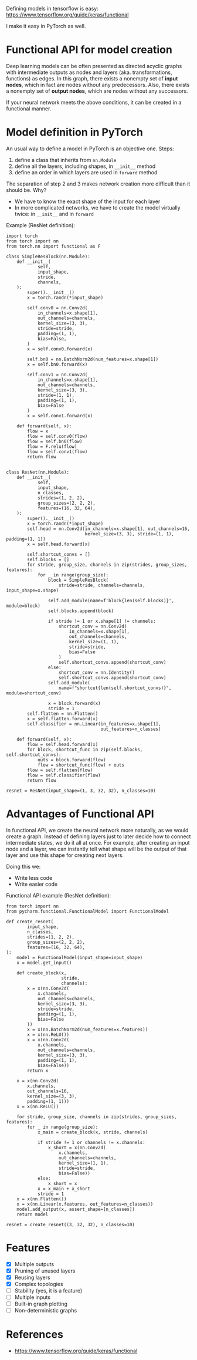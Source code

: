 Defining models in tensorflow is easy: https://www.tensorflow.org/guide/keras/functional

I make it easy in PyTorch as well.

# Functional API for model creation

Deep learning models can be often presented as directed acyclic graphs with intermediate outputs as nodes and layers 
(aka. transformations, functions) as edges. In this graph, there exists a nonempty set of **input nodes**, which in fact are
nodes without any predecessors. Also, there exists a nonempty set of **output nodes**, which are nodes without any successors.

If your neural network meets the above conditions, it can be created in a functional manner.

# Model definition in PyTorch

An usual way to define a model in PyTorch is an objective one. Steps:

1. define a class that inherits from `nn.Module`
2. define all the layers, including shapes, in `__init__` method
3. define an order in which layers are used in `forward` method

The separation of step 2 and 3 makes network creation more difficult than it should be. Why?

* We have to know the exact shape of the input for each layer
* In more complicated networks, we have to create the model virtually twice: in `__init__` and in `forward`

Example (ResNet definition):

```
import torch
from torch import nn
from torch.nn import functional as F

class SimpleResBlock(nn.Module):
    def __init__(
            self,
            input_shape,
            stride,
            channels,
    ):
        super().__init__()
        x = torch.randn(*input_shape)

        self.conv0 = nn.Conv2d(
            in_channels=x.shape[1],
            out_channels=channels,
            kernel_size=(3, 3),
            stride=stride,
            padding=(1, 1),
            bias=False,
        )
        x = self.conv0.forward(x)

        self.bn0 = nn.BatchNorm2d(num_features=x.shape[1])
        x = self.bn0.forward(x)

        self.conv1 = nn.Conv2d(
            in_channels=x.shape[1],
            out_channels=channels,
            kernel_size=(3, 3),
            stride=(1, 1),
            padding=(1, 1),
            bias=False
        )
        x = self.conv1.forward(x)

    def forward(self, x):
        flow = x
        flow = self.conv0(flow)
        flow = self.bn0(flow)
        flow = F.relu(flow)
        flow = self.conv1(flow)
        return flow


class ResNet(nn.Module):
    def __init__(
            self,
            input_shape,
            n_classes,
            strides=(1, 2, 2),
            group_sizes=(2, 2, 2),
            features=(16, 32, 64),
    ):
        super().__init__()
        x = torch.randn(*input_shape)
        self.head = nn.Conv2d(in_channels=x.shape[1], out_channels=16,
                              kernel_size=(3, 3), stride=(1, 1), padding=(1, 1))
        x = self.head.forward(x)

        self.shortcut_convs = []
        self.blocks = []
        for stride, group_size, channels in zip(strides, group_sizes, features):
            for _ in range(group_size):
                block = SimpleResBlock(
                    stride=stride, channels=channels, input_shape=x.shape)

                self.add_module(name=f'block{len(self.blocks)}', module=block)
                self.blocks.append(block)

                if stride != 1 or x.shape[1] != channels:
                    shortcut_conv = nn.Conv2d(
                        in_channels=x.shape[1],
                        out_channels=channels,
                        kernel_size=(1, 1),
                        stride=stride,
                        bias=False
                    )
                    self.shortcut_convs.append(shortcut_conv)
                else:
                    shortcut_conv = nn.Identity()
                    self.shortcut_convs.append(shortcut_conv)
                self.add_module(
                    name=f"shortcut{len(self.shortcut_convs)}", module=shortcut_conv)

                x = block.forward(x)
                stride = 1
        self.flatten = nn.Flatten()
        x = self.flatten.forward(x)
        self.classifier = nn.Linear(in_features=x.shape[1],
                                    out_features=n_classes)

    def forward(self, x):
        flow = self.head.forward(x)
        for block, shortcut_func in zip(self.blocks, self.shortcut_convs):
            outs = block.forward(flow)
            flow = shortcut_func(flow) + outs
        flow = self.flatten(flow)
        flow = self.classifier(flow)
        return flow

resnet = ResNet(input_shape=(1, 3, 32, 32), n_classes=10)
```

# Advantages of Functional API

In functional API, we create the neural network more naturally, as we would create a graph. Instead of defining layers
just to later decide how to connect intermediate states, we do it all at once. For example, after creating an input node
and a layer, we can instantly tell what shape will be the output of that layer and use this shape for creating next
layers.

Doing this we:

* Write less code
* Write easier code

Functional API example (ResNet definition):

```
from torch import nn
from pycharm.functional.FunctionalModel import FunctionalModel

def create_resnet(
        input_shape,
        n_classes,
        strides=(1, 2, 2),
        group_sizes=(2, 2, 2),
        features=(16, 32, 64),
):
    model = FunctionalModel(input_shape=input_shape)
    x = model.get_input()

    def create_block(x,
                     stride,
                     channels):
        x = x(nn.Conv2d(
            x.channels,
            out_channels=channels,
            kernel_size=(3, 3),
            stride=stride,
            padding=(1, 1),
            bias=False
        ))
        x = x(nn.BatchNorm2d(num_features=x.features))
        x = x(nn.ReLU())
        x = x(nn.Conv2d(
            x.channels,
            out_channels=channels,
            kernel_size=(3, 3),
            padding=(1, 1),
            bias=False))
        return x

    x = x(nn.Conv2d(
        x.channels,
        out_channels=16,
        kernel_size=(3, 3),
        padding=(1, 1)))
    x = x(nn.ReLU())

    for stride, group_size, channels in zip(strides, group_sizes, features):
        for _ in range(group_size):
            x_main = create_block(x, stride, channels)

            if stride != 1 or channels != x.channels:
                x_short = x(nn.Conv2d(
                    x.channels,
                    out_channels=channels,
                    kernel_size=(1, 1),
                    stride=stride,
                    bias=False))
            else:
                x_short = x
            x = x_main + x_short
            stride = 1
    x = x(nn.Flatten())
    x = x(nn.Linear(x.features, out_features=n_classes))
    model.add_output(x, assert_shape=[n_classes])
    return model

resnet = create_resnet((3, 32, 32), n_classes=10)
```

# Features

- [x] Multiple outputs
- [x] Pruning of unused layers
- [x] Reusing layers
- [x] Complex topologies
- [ ] Stability (yes, it is a feature)
- [ ] Multiple inputs
- [ ] Built-in graph plotting
- [ ] Non-deterministic graphs

# References

* https://www.tensorflow.org/guide/keras/functional

